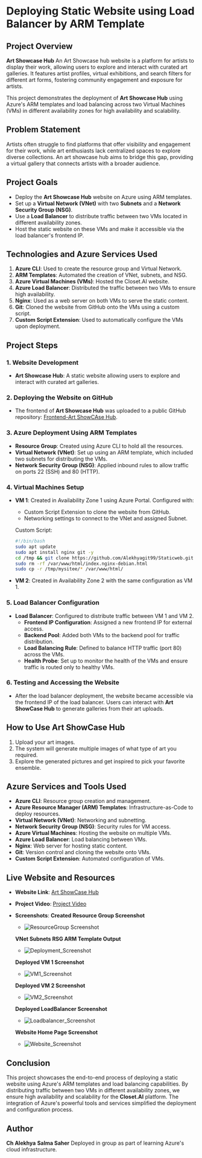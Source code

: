 # Deploying Static Website using Load Balancer by ARM Template

## Project Overview

**Art Showcase Hub** An Art Showcase hub website is a platform for artists to display their work, allowing users to explore and interact with curated art galleries. It features artist profiles, virtual exhibitions, and search filters for different art forms, fostering community engagement and exposure for artists. 

This project demonstrates the deployment of **Art Showcase Hub** using Azure's ARM templates and load balancing across two Virtual Machines (VMs) in different availability zones for high availability and scalability.

## Problem Statement

Artists often struggle to find platforms that offer visibility and engagement for their work, while art enthusiasts lack centralized spaces to explore diverse collections. An art showcase hub aims to bridge this gap, providing a virtual gallery that connects artists with a broader audience.

## Project Goals

- Deploy the **Art Showcase Hub** website on Azure using ARM templates.
- Set up a **Virtual Network (VNet)** with two **Subnets** and a **Network Security Group (NSG)**.
- Use a **Load Balancer** to distribute traffic between two VMs located in different availability zones.
- Host the static website on these VMs and make it accessible via the load balancer's frontend IP.

## Technologies and Azure Services Used

1. **Azure CLI**: Used to create the resource group and Virtual Network.
2. **ARM Templates**: Automated the creation of VNet, subnets, and NSG.
3. **Azure Virtual Machines (VMs)**: Hosted the Closet.AI website.
4. **Azure Load Balancer**: Distributed the traffic between two VMs to ensure high availability.
5. **Nginx**: Used as a web server on both VMs to serve the static content.
6. **Git**: Cloned the website from GitHub onto the VMs using a custom script.
7. **Custom Script Extension**: Used to automatically configure the VMs upon deployment.

## Project Steps

### 1. Website Development
- **Art Showcase Hub**: A static website allowing users to explore and interact with curated art galleries.

### 2. Deploying the Website on GitHub
- The frontend of **Art Showcase Hub** was uploaded to a public GitHub repository: [Frontend-Art ShowCAse Hub](https://github.com/Alekhyagit99/Staticweb.git).

### 3. Azure Deployment Using ARM Templates
- **Resource Group**: Created using Azure CLI to hold all the resources.
- **Virtual Network (VNet)**: Set up using an ARM template, which included two subnets for distributing the VMs.
- **Network Security Group (NSG)**: Applied inbound rules to allow traffic on ports 22 (SSH) and 80 (HTTP).
  
### 4. Virtual Machines Setup
- **VM 1**: Created in Availability Zone 1 using Azure Portal. Configured with:
  - Custom Script Extension to clone the website from GitHub.
  - Networking settings to connect to the VNet and assigned Subnet.
  
  Custom Script:
  ```bash
  #!/bin/bash
  sudo apt update
  sudo apt install nginx git -y
  cd /tmp && git clone https://github.com/Alekhyagit99/Staticweb.git mysitee
  sudo rm -rf /var/www/html/index.nginx-debian.html
  sudo cp -r /tmp/mysitee/* /var/www/html/
  ```

- **VM 2**: Created in Availability Zone 2 with the same configuration as VM 1.

### 5. Load Balancer Configuration
- **Load Balancer**: Configured to distribute traffic between VM 1 and VM 2.
  - **Frontend IP Configuration**: Assigned a new frontend IP for external access.
  - **Backend Pool**: Added both VMs to the backend pool for traffic distribution.
  - **Load Balancing Rule**: Defined to balance HTTP traffic (port 80) across the VMs.
  - **Health Probe**: Set up to monitor the health of the VMs and ensure traffic is routed only to healthy VMs.

### 6. Testing and Accessing the Website
- After the load balancer deployment, the website became accessible via the frontend IP of the load balancer. Users can interact with **Art ShowCase Hub** to generate galleries from their art uploads.

## How to Use Art ShowCase Hub

1. Upload your art images.
2. The system will generate multiple images of what type of art you required.
3. Explore the generated pictures and get inspired to pick your favorite ensemble.

## Azure Services and Tools Used

- **Azure CLI**: Resource group creation and management.
- **Azure Resource Manager (ARM) Templates**: Infrastructure-as-Code to deploy resources.
- **Virtual Network (VNet)**: Networking and subnetting.
- **Network Security Group (NSG)**: Security rules for VM access.
- **Azure Virtual Machines**: Hosting the website on multiple VMs.
- **Azure Load Balancer**: Load balancing between VMs.
- **Nginx**: Web server for hosting static content.
- **Git**: Version control and cloning the website onto VMs.
- **Custom Script Extension**: Automated configuration of VMs.

## Live Website and Resources

- **Website Link**: [Art ShowCase Hub](https://github.com/Alekhyagit99/Staticweb.git)
- **Project Video**: [Project Video](https://drive.google.com/file/d/1KoVZAeFeHnawi3tuxac35bfjGKmSIu-w/view?usp=sharing)
- **Screenshots**:
  **Created Resource Group Screenshot**
  - ![ResourceGroup Screenshot](project/az_login.png)

  **VNet Subnets RSG ARM Template Output**
  - ![Deployment_Screenshot](project/deployment.png)

   **Deployed VM 1 Screenshot**
  - ![VM1_Screenshot](project/Vm-1.png)

  **Deployed VM 2 Screenshot**
  - ![VM2_Screenshot](project/Vm-2.png)

  **Deployed LoadBalancer Screenshot**
  - ![Loadbalancer_Screenshot](project/Load_balancer.png)

  **Website Home Page Screenshot**
  - ![Website_Screenshot](project/website.png)

## Conclusion

This project showcases the end-to-end process of deploying a static website using Azure's ARM templates and load balancing capabilities. By distributing traffic between two VMs in different availability zones, we ensure high availability and scalability for the **Closet.AI** platform. The integration of Azure's powerful tools and services simplified the deployment and configuration process.

## Author

**Ch Alekhya**
**Salma Saher**
Deployed in group as part of learning Azure's cloud infrastructure.
